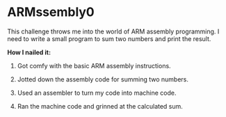 # ARMssembly0

This challenge throws me into the world of ARM assembly programming. I need to write a small program to sum two numbers and print the result.

**How I nailed it:**

1. Got comfy with the basic ARM assembly instructions.

2. Jotted down the assembly code for summing two numbers.

3. Used an assembler to turn my code into machine code.

4. Ran the machine code and grinned at the calculated sum.


